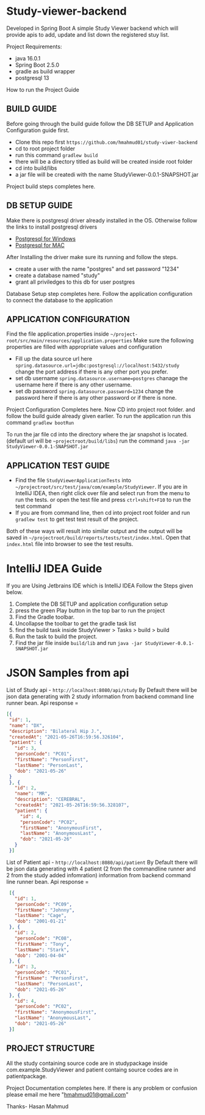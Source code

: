# Study-viewer-backend

Developed in Spring Boot
A simple Study Viewer backend which will provide apis to add, update and list down the registered stuy list. 

Project Requirements:
- java 16.0.1
- Spring Boot 2.5.0
- gradle as build wrapper
- postgresql 13

How to run the Project Guide

## BUILD GUIDE

Before going through the build guide follow the DB SETUP and Application Configuration guide first.

- Clone this repo first `https://github.com/hmahmud01/study-viwer-backend`
- cd to root project folder
- run this command `gradlew build`
- there will be a directory titled as build will be created inside root folder
- cd into build/libs
- a jar file will be createdi with the name StudyViewer-0.0.1-SNAPSHOT.jar

Project build steps completes here.

## DB SETUP GUIDE

Make there is postgresql driver already installed in the OS. Otherwise follow the links to install postgresql drivers

- [Postgresql for Windows](https://www.enterprisedb.com/downloads/postgresql)
- [Postgresql for MAC](https://postgresapp.com/downloads.html)

After Installing the driver make sure its running and follow the steps.

- create a user with the name "postgres" and set password "1234"
- create a database named "study"
- grant all priviledges to this db for user postgres

Database Setup step completes here. Follow the application configuration to connect the database to the application

## APPLICATION CONFIGURATION
Find the file application.properties inside `~/project-root/src/main/resources/application.properties`
Make sure the following properties are filled with appropriate values and configuration
- Fill up the data source url here `spring.datasource.url=jdbc:postgresql://localhost:5432/study` change the port address if there is any other port you prefer.
- set db username `spring.datasource.username=postgres` chanage the username here if there is any other username.
- set db password `spring.datasource.password=1234` change the password here if there is any other password or if there is none.

Project Configuration Completes here.
Now CD into project root folder. and follow the build guide already given earlier.
To run the application run this command `gradlew bootRun`

To run the jar file cd into the directory where the jar snapshot is located.(default url will be `~projectroot/build/libs`)
run the command `java -jar StudyViewer-0.0.1-SNAPSHOT.jar`

## APPLICATION TEST GUIDE
- Find the file `StudyViewerApplicationTests` into `~/projectroot/src/test/java/com/example/StudyViewer`. If you are in IntelliJ IDEA, then right click over file and select run from the menu to run the tests. or open the test file and press `ctrl+shift+F10` to run the test command
- If you are from command line, then cd into project root folder and run `gradlew test` to get test test result of the project.

Both of these ways will result into similar output and the output will be saved in `~/projectroot/build/reports/tests/test/index.html`. Open that `index.html` file into browser to see the test results.

# IntelliJ IDEA Guide
If you are Using Jetbrains IDE which is IntelliJ IDEA Follow the Steps given below.
1. Complete the DB SETUP and application configuration setup
2. press the green Play button in the top bar to run the project
3. Find the Gradle toolbar. 
4. Uncollapse the toolbar to get the gradle task list
5. find the build task inside StudyViewer > Tasks > build > build
6. Run the task to build the project.
7. Find the jar file inside `build/lib` and run `java -jar StudyViewer-0.0.1-SNAPSHOT.jar`

# JSON Samples from api
List of Study api - `http://localhost:8080/api/study`
By Default there will be json data generating with 2 study information from backend command line runner bean.
Api response = 
   ```json 
   [{
    "id": 1,
    "name": "DX",
    "description": "Bilateral Hip J.",
    "createdAt": "2021-05-26T16:59:56.326104",
    "patient": {
      "id": 3,
      "personCode": "PC01",
      "firstName": "PersonFirst",
      "lastName": "PersonLast",
      "dob": "2021-05-26"
    }
    }, {
      "id": 2,
      "name": "MR",
      "description": "CEREBRAL",
      "createdAt": "2021-05-26T16:59:56.328107",
      "patient": {
        "id": 4,
        "personCode": "PC02",
        "firstName": "AnonymousFirst",
        "lastName": "AnonymousLast",
        "dob": "2021-05-26"
      }
    }]
   ```
   
List of Patient api - `http://localhost:8080/api/patient`
By Default there will be json data generating with 4 patient (2 from the commandline runner and 2 from the study added infomration) information from backend command line runner bean.
Api response = 
   ```json 
    [{
      "id": 1,
      "personCode": "PC09",
      "firstName": "Johnny",
      "lastName": "Cage",
      "dob": "2001-01-21"
    }, {
      "id": 2,
      "personCode": "PC08",
      "firstName": "Tony",
      "lastName": "Stark",
      "dob": "2001-04-04"
    }, {
      "id": 3,
      "personCode": "PC01",
      "firstName": "PersonFirst",
      "lastName": "PersonLast",
      "dob": "2021-05-26"
    }, {
      "id": 4,
      "personCode": "PC02",
      "firstName": "AnonymousFirst",
      "lastName": "AnonymousLast",
      "dob": "2021-05-26"
    }]
   ```

## PROJECT STRUCTURE
All the study containing source code are in studypackage inside com.example.StudyViewer and patient containg source codes are in patientpackage.


Project Documentation completes here. If there is any problem or confusion please email me here "hmahmud01@gmail.com"

Thanks-
Hasan Mahmud
